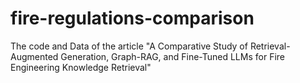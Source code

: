 # fire-regulations-comparison
The code and Data of the article "A Comparative Study of Retrieval-Augmented Generation, Graph-RAG, and Fine-Tuned LLMs for Fire Engineering Knowledge Retrieval"
